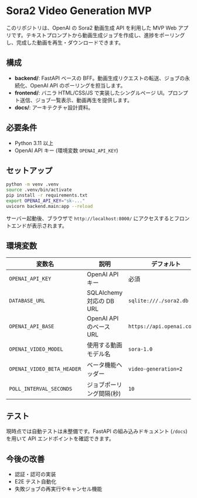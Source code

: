 # Sora2 Video Generation MVP

このリポジトリは、OpenAI の Sora2 動画生成 API を利用した MVP Web アプリです。テキストプロンプトから動画生成ジョブを作成し、進捗をポーリングし、完成した動画を再生・ダウンロードできます。

## 構成

- **backend/**: FastAPI ベースの BFF。動画生成リクエストの転送、ジョブの永続化、OpenAI API のポーリングを担当します。
- **frontend/**: バニラ HTML/CSS/JS で実装したシングルページ UI。プロンプト送信、ジョブ一覧表示、動画再生を提供します。
- **docs/**: アーキテクチャ設計資料。

## 必要条件

- Python 3.11 以上
- OpenAI API キー (環境変数 `OPENAI_API_KEY`)

## セットアップ

```bash
python -m venv .venv
source .venv/bin/activate
pip install -r requirements.txt
export OPENAI_API_KEY="sk-..."
uvicorn backend.main:app --reload
```

サーバー起動後、ブラウザで `http://localhost:8000/` にアクセスするとフロントエンドが表示されます。

## 環境変数

| 変数名 | 説明 | デフォルト |
| ------ | ---- | ---------- |
| `OPENAI_API_KEY` | OpenAI API キー | 必須 |
| `DATABASE_URL` | SQLAlchemy 対応の DB URL | `sqlite:///./sora2.db` |
| `OPENAI_API_BASE` | OpenAI API のベース URL | `https://api.openai.com/v1` |
| `OPENAI_VIDEO_MODEL` | 使用する動画モデル名 | `sora-1.0` |
| `OPENAI_VIDEO_BETA_HEADER` | ベータ機能ヘッダー | `video-generation=2` |
| `POLL_INTERVAL_SECONDS` | ジョブポーリング間隔(秒) | `10` |

## テスト

現時点では自動テストは未整備です。FastAPI の組み込みドキュメント (`/docs`) を用いて API エンドポイントを確認できます。

## 今後の改善

- 認証・認可の実装
- E2E テスト自動化
- 失敗ジョブの再実行やキャンセル機能
